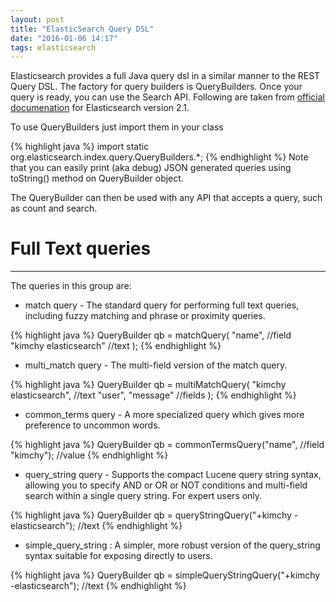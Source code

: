 ```yaml
---
layout: post
title: "ElasticSearch Query DSL"
date: "2016-01-06 14:17"
tags: elasticsearch
---
```



Elasticsearch provides a full Java query dsl in a similar manner to the REST Query DSL. The factory for query builders is QueryBuilders. Once your query is ready, you can use the Search API. Following are taken from [official documenation][73babb6a] for Elasticsearch version 2.1.

  [73babb6a]: https://www.elastic.co/guide/en/elasticsearch/client/java-api/current/java-query-dsl.html "es documentation 2.1"

To use QueryBuilders just import them in your class


{% highlight java %}
import static org.elasticsearch.index.query.QueryBuilders.*;
{% endhighlight %}
Note that you can easily print (aka debug) JSON generated queries using toString() method on QueryBuilder object.

The QueryBuilder can then be used with any API that accepts a query, such as count and search.

# Full Text queries
---

The queries in this group are:

* match query - The standard query for performing full text queries, including fuzzy matching and phrase or proximity queries.

{% highlight java %}
QueryBuilder qb = matchQuery(
    "name",     //field             
    "kimchy elasticsearch"   //text
);
{% endhighlight %}



* multi_match query - The multi-field version of the match query.

{% highlight java %}
QueryBuilder qb = multiMatchQuery(
    "kimchy elasticsearch", //text
    "user", "message"       //fields
);
{% endhighlight %}

* common_terms query - A more specialized query which gives more preference to uncommon words.

{% highlight java %}
QueryBuilder qb = commonTermsQuery("name",    //field
                                   "kimchy"); //value
{% endhighlight %}

* query_string query - Supports the compact Lucene query string syntax, allowing you to specify AND or OR or NOT conditions and multi-field search within a single query string. For expert users only.

{% highlight java %}
QueryBuilder qb = queryStringQuery("+kimchy -elasticsearch"); //text
{% endhighlight %}

* simple_query_string : A simpler, more robust version of the query_string syntax suitable for exposing directly to users.

{% highlight java %}
QueryBuilder qb = simpleQueryStringQuery("+kimchy -elasticsearch"); //text
{% endhighlight %}
